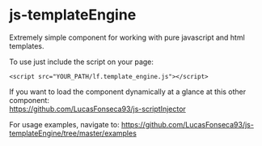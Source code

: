# js-templateEngine

Extremely simple component for working with pure javascript and html templates.

To use just include the script on your page:
```
<script src="YOUR_PATH/lf.template_engine.js"></script>
```

If you want to load the component dynamically at a glance at this other component:<br/>
https://github.com/LucasFonseca93/js-scriptInjector <br/>

For usage examples, navigate to: https://github.com/LucasFonseca93/js-templateEngine/tree/master/examples
